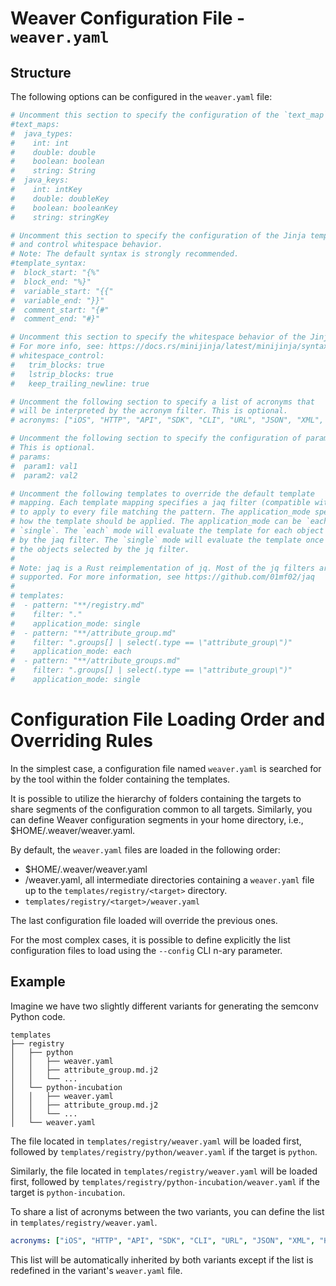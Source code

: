 # Weaver Configuration File - `weaver.yaml`

## Structure

The following options can be configured in the `weaver.yaml` file:

```yaml
# Uncomment this section to specify the configuration of the `text_map` filter.
#text_maps:
#  java_types:
#    int: int
#    double: double
#    boolean: boolean
#    string: String
#  java_keys:
#    int: intKey
#    double: doubleKey
#    boolean: booleanKey
#    string: stringKey

# Uncomment this section to specify the configuration of the Jinja template syntax
# and control whitespace behavior.
# Note: The default syntax is strongly recommended.
#template_syntax:
#  block_start: "{%"
#  block_end: "%}"
#  variable_start: "{{"
#  variable_end: "}}"
#  comment_start: "{#"
#  comment_end: "#}"

# Uncomment this section to specify the whitespace behavior of the Jinja template engine.
# For more info, see: https://docs.rs/minijinja/latest/minijinja/syntax/index.html#whitespace-control
# whitespace_control:
#   trim_blocks: true
#   lstrip_blocks: true
#   keep_trailing_newline: true

# Uncomment the following section to specify a list of acronyms that
# will be interpreted by the acronym filter. This is optional.
# acronyms: ["iOS", "HTTP", "API", "SDK", "CLI", "URL", "JSON", "XML", "HTML"]

# Uncomment the following section to specify the configuration of parameters.
# This is optional.
# params:
#  param1: val1
#  param2: val2

# Uncomment the following templates to override the default template
# mapping. Each template mapping specifies a jaq filter (compatible with jq)
# to apply to every file matching the pattern. The application_mode specifies
# how the template should be applied. The application_mode can be `each` or
# `single`. The `each` mode will evaluate the template for each object selected
# by the jaq filter. The `single` mode will evaluate the template once with all
# the objects selected by the jq filter.
#
# Note: jaq is a Rust reimplementation of jq. Most of the jq filters are
# supported. For more information, see https://github.com/01mf02/jaq
#
# templates:
#  - pattern: "**/registry.md"
#    filter: "."
#    application_mode: single
#  - pattern: "**/attribute_group.md"
#    filter: ".groups[] | select(.type == \"attribute_group\")"
#    application_mode: each
#  - pattern: "**/attribute_groups.md"
#    filter: ".groups[] | select(.type == \"attribute_group\")"
#    application_mode: single
```

# Configuration File Loading Order and Overriding Rules

In the simplest case, a configuration file named `weaver.yaml` is searched for by
the tool within the folder containing the templates. 

It is possible to utilize the hierarchy of folders containing the targets to share
segments of the configuration common to all targets. Similarly, you can define
Weaver configuration segments in your home directory, i.e., $HOME/.weaver/weaver.yaml.

By default, the `weaver.yaml` files are loaded in the following order:

- $HOME/.weaver/weaver.yaml
- /weaver.yaml, all intermediate directories containing a `weaver.yaml` file up to the
  `templates/registry/<target>` directory.
- `templates/registry/<target>/weaver.yaml`

The last configuration file loaded will override the previous ones.

For the most complex cases, it is possible to define explicitly the list configuration
files to load using the `--config` CLI n-ary parameter.

## Example

Imagine we have two slightly different variants for generating the semconv Python code.

```
templates
├── registry
│   ├── python
│   │   ├── weaver.yaml
│   │   ├── attribute_group.md.j2
│   │   └── ...
│   └── python-incubation
│   │   ├── weaver.yaml
│   │   ├── attribute_group.md.j2
│   │   └── ...
│   └── weaver.yaml
```

The file located in `templates/registry/weaver.yaml` will be loaded first, followed by
`templates/registry/python/weaver.yaml` if the target is `python`.

Similarly, the file located in `templates/registry/weaver.yaml` will be loaded first,
followed by `templates/registry/python-incubation/weaver.yaml` if the target is
`python-incubation`.

To share a list of acronyms between the two variants, you can define the list in
`templates/registry/weaver.yaml`.

```yaml
acronyms: ["iOS", "HTTP", "API", "SDK", "CLI", "URL", "JSON", "XML", "HTML"]
```

This list will be automatically inherited by both variants except if the list
is redefined in the variant's `weaver.yaml` file.